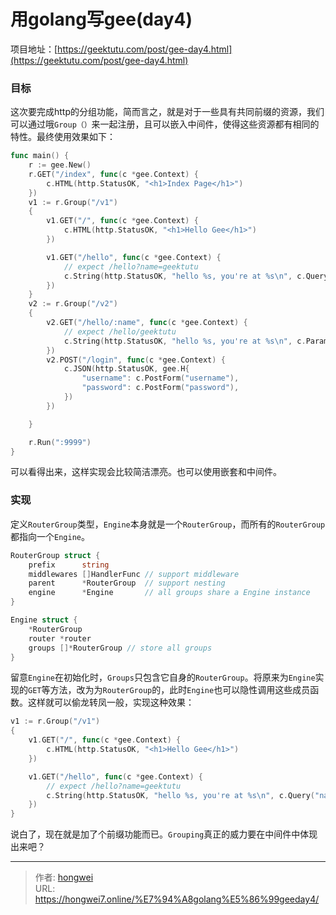 # 用golang写gee(day4)



项目地址：[https://geektutu.com/post/gee-day4.html](https://geektutu.com/post/gee-day4.html)

### 目标
这次要完成http的分组功能，简而言之，就是对于一些具有共同前缀的资源，我们可以通过哦`Group（）`来一起注册，且可以嵌入中间件，使得这些资源都有相同的特性。最终使用效果如下：
```go
func main() {
	r := gee.New()
	r.GET("/index", func(c *gee.Context) {
		c.HTML(http.StatusOK, "<h1>Index Page</h1>")
	})
	v1 := r.Group("/v1")
	{
		v1.GET("/", func(c *gee.Context) {
			c.HTML(http.StatusOK, "<h1>Hello Gee</h1>")
		})

		v1.GET("/hello", func(c *gee.Context) {
			// expect /hello?name=geektutu
			c.String(http.StatusOK, "hello %s, you're at %s\n", c.Query("name"), c.Path)
		})
	}
	v2 := r.Group("/v2")
	{
		v2.GET("/hello/:name", func(c *gee.Context) {
			// expect /hello/geektutu
			c.String(http.StatusOK, "hello %s, you're at %s\n", c.Param("name"), c.Path)
		})
		v2.POST("/login", func(c *gee.Context) {
			c.JSON(http.StatusOK, gee.H{
				"username": c.PostForm("username"),
				"password": c.PostForm("password"),
			})
		})

	}

	r.Run(":9999")
}
```
可以看得出来，这样实现会比较简洁漂亮。也可以使用嵌套和中间件。
### 实现
定义`RouterGroup`类型，`Engine`本身就是一个`RouterGroup`，而所有的`RouterGroup`都指向一个`Engine`。
```go
RouterGroup struct {  
	prefix      string  
	middlewares []HandlerFunc // support middleware  
	parent      *RouterGroup  // support nesting  
	engine      *Engine       // all groups share a Engine instance  
}

Engine struct {  
	*RouterGroup  
	router *router  
	groups []*RouterGroup // store all groups  
}
```
留意`Engine`在初始化时，`Groups`只包含它自身的`RouterGroup`。将原来为`Engine`实现的`GET`等方法，改为为`RouterGroup`的，此时`Engine`也可以隐性调用这些成员函数。这样就可以偷龙转凤一般，实现这种效果：
```go
v1 := r.Group("/v1")
{
	v1.GET("/", func(c *gee.Context) {
		c.HTML(http.StatusOK, "<h1>Hello Gee</h1>")
	})

	v1.GET("/hello", func(c *gee.Context) {
		// expect /hello?name=geektutu
		c.String(http.StatusOK, "hello %s, you're at %s\n", c.Query("name"), c.Path)
	})
}
```

说白了，现在就是加了个前缀功能而已。`Grouping`真正的威力要在中间件中体现出来吧？

---

> 作者: [hongwei](https://github.com/hongwei7)  
> URL: https://hongwei7.online/%E7%94%A8golang%E5%86%99geeday4/  

